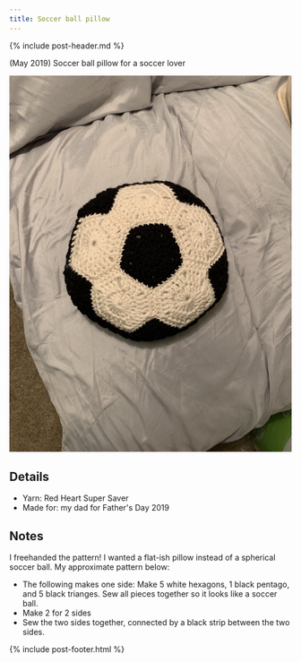 ```yaml
---
title: Soccer ball pillow
---
```


{% include post-header.md %}

(May 2019) Soccer ball pillow for a soccer lover

<img src="media/soccer_ball_pillow.jpg" style="max-width: 100%" />

## Details
- Yarn: Red Heart Super Saver
- Made for: my dad for Father's Day 2019

## Notes 
I freehanded the pattern! I wanted a flat-ish pillow instead of a spherical soccer ball. My approximate pattern below: 
- The following makes one side: Make 5 white hexagons, 1 black pentago, and 5 black trianges. Sew all pieces together so it looks like a soccer ball. 
- Make 2 for 2 sides
- Sew the two sides together, connected by a black strip between the two sides.

{% include post-footer.html %}
